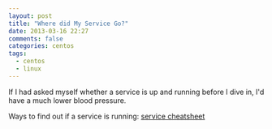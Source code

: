 ```yaml
---
layout: post
title: "Where did My Service Go?"
date: 2013-03-16 22:27
comments: false
categories: centos
tags:
  - centos
  - linux
---
```


If I had asked myself whether a service is up and running before I dive in,
I'd have a much lower blood pressure.

Ways to find out if a service is running:
[service cheatsheet](http://www.cyberciti.biz/faq/check-running-services-in-rhel-redhat-fedora-centoslinux/)
